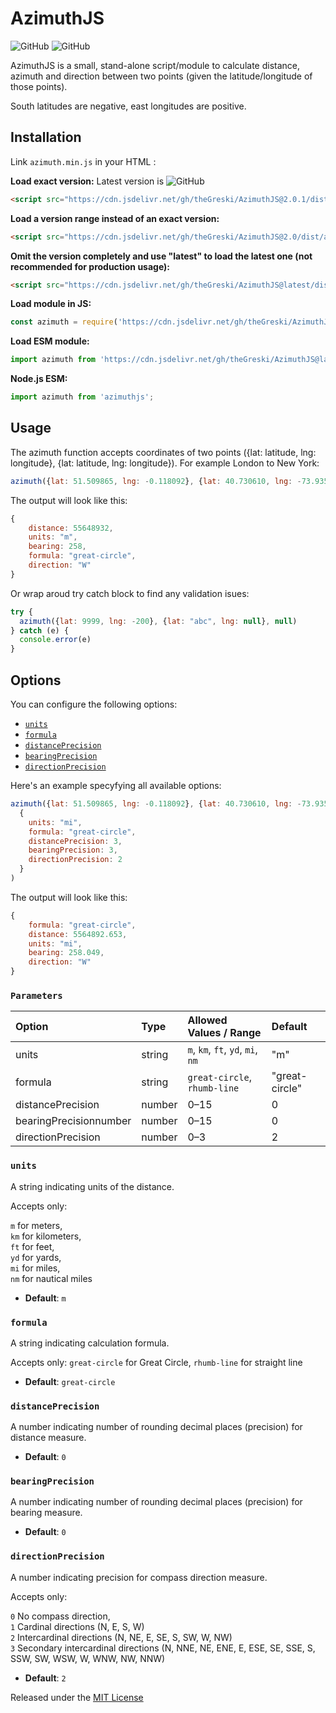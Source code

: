 # AzimuthJS
![GitHub](https://img.shields.io/github/license/theGreski/AzimuthJS)  ![GitHub](https://img.shields.io/github/languages/top/theGreski/AzimuthJS)

AzimuthJS is a small, stand-alone script/module to calculate distance, azimuth and direction between two points (given the latitude/longitude of those points).

South latitudes are negative, east longitudes are positive.

## Installation
Link `azimuth.min.js` in your HTML :

**Load exact version:**  Latest version is ![GitHub](https://img.shields.io/github/v/release/theGreski/AzimuthJS?style=plastic&label=)
```html
<script src="https://cdn.jsdelivr.net/gh/theGreski/AzimuthJS@2.0.1/dist/azimuth.min.js"></script>
```

**Load a version range instead of an exact version:**
```html
<script src="https://cdn.jsdelivr.net/gh/theGreski/AzimuthJS@2.0/dist/azimuth.min.js"></script>
```

**Omit the version completely and use "latest" to load the latest one (not recommended for production usage):**
```html
<script src="https://cdn.jsdelivr.net/gh/theGreski/AzimuthJS@latest/dist/azimuth.min.js"></script>
```

**Load module in JS:**
```javascript
const azimuth = require('https://cdn.jsdelivr.net/gh/theGreski/AzimuthJS@latest/dist/azimuth.min.js');
```

**Load ESM module:**
```javascript
import azimuth from 'https://cdn.jsdelivr.net/gh/theGreski/AzimuthJS@latest/dist/azimuth.min.js';
```

**Node.js ESM:**
```javascript
import azimuth from 'azimuthjs';
```

## Usage
The azimuth function accepts coordinates of two points ({lat: latitude, lng: longitude}, {lat: latitude, lng: longitude}). For example London to New York:

```javascript
azimuth({lat: 51.509865, lng: -0.118092}, {lat: 40.730610, lng: -73.935242})
```

The output will look like this:
```javascript
{
    distance: 55648932,
    units: "m",
    bearing: 258,
    formula: "great-circle",
    direction: "W"
}
```

Or wrap aroud try catch block to find any validation isues:

```javascript
try {
  azimuth({lat: 9999, lng: -200}, {lat: "abc", lng: null}, null)
} catch (e) {
  console.error(e)
}
```

## Options

You can configure the following options:

- [`units`](#units)
- [`formula`](#formula)
- [`distancePrecision`](#distanceprecision)
- [`bearingPrecision`](#azimuthprecision)
- [`directionPrecision`](#directionprecision)

Here's an example specyfying all available options:

```javascript
azimuth({lat: 51.509865, lng: -0.118092}, {lat: 40.730610, lng: -73.935242},  
  {  
    units: "mi",  
    formula: "great-circle",  
    distancePrecision: 3,  
    bearingPrecision: 3,  
    directionPrecision: 2  
  }  
)
```

The output will look like this:
```javascript
{
    formula: "great-circle",
    distance: 5564892.653,
    units: "mi",
    bearing: 258.049,
    direction: "W"
}
```

### `Parameters`

| Option | Type | Allowed Values / Range | Default |
| :-- | :-- | :-- | :-- |
| units | string | `m`, `km`, `ft`, `yd`, `mi`, `nm` | "m" |
| formula | string | `great-circle`, `rhumb-line` | "great-circle" |
| distancePrecision | number | 0–15 | 0 |
| bearingPrecisionnumber | number | 0–15 | 0 |
| directionPrecision | number | 0–3 | 2 |



### `units`

A string indicating units of the distance.

Accepts only:

  `m` for meters,  
  `km` for kilometers,  
  `ft` for feet,  
  `yd` for yards,  
  `mi` for miles,  
  `nm` for nautical miles 

- **Default**: `m`


### `formula`

A string indicating calculation formula.

Accepts only:
  `great-circle` for Great Circle,
  `rhumb-line` for straight line

- **Default**: `great-circle`


### `distancePrecision`

A number indicating number of rounding decimal places (precision) for distance measure.

- **Default**: `0`


### `bearingPrecision`

A number indicating number of rounding decimal places (precision) for bearing measure.

- **Default**: `0`


### `directionPrecision`

A number indicating precision for compass direction measure.

Accepts only:

  `0` No compass direction,  
  `1` Cardinal directions (N, E, S, W)  
  `2` Intercardinal directions (N, NE, E, SE, S, SW, W, NW)  
  `3` Secondary intercardinal directions (N, NNE, NE, ENE, E, ESE, SE, SSE, S, SSW, SW, WSW, W, WNW, NW, NNW)

- **Default**: `2`




Released under the [MIT License](http://www.opensource.org/licenses/mit-license.php)
